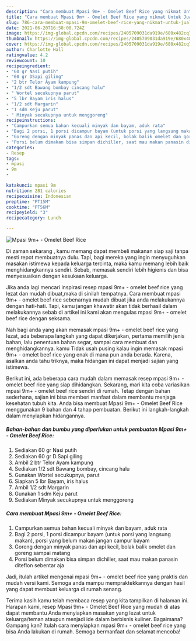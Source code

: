 ```yaml
---
description: "Cara membuat Mpasi 9m+ - Omelet Beef Rice yang nikmat Untuk Jualan"
title: "Cara membuat Mpasi 9m+ - Omelet Beef Rice yang nikmat Untuk Jualan"
slug: 786-cara-membuat-mpasi-9m-omelet-beef-rice-yang-nikmat-untuk-jualan
date: 2021-06-20T16:58:08.724Z
image: https://img-global.cpcdn.com/recipes/2405709031da919e/680x482cq70/mpasi-9m-omelet-beef-rice-foto-resep-utama.jpg
thumbnail: https://img-global.cpcdn.com/recipes/2405709031da919e/680x482cq70/mpasi-9m-omelet-beef-rice-foto-resep-utama.jpg
cover: https://img-global.cpcdn.com/recipes/2405709031da919e/680x482cq70/mpasi-9m-omelet-beef-rice-foto-resep-utama.jpg
author: Charlotte Hall
ratingvalue: 4.2
reviewcount: 10
recipeingredient:
- "60 gr Nasi putih"
- "60 gr DSapi giling"
- "2 btr Telor Ayam kampung"
- "1/2 sdt Bawang bombay cincang halu"
- " Wortel secukupnya parut"
- "5 lbr Bayam iris halus"
- "1/2 sdt Margarin"
- "1 sdm Keju parut"
- " Minyak secukupnya untuk menggoreng"
recipeinstructions:
- "Campurkan semua bahan kecuali minyak dan bayam, aduk rata"
- "Bagi 2 porsi, 1 porsi dicampur bayam (untuk porsi yang langsung makan), porsi yang belum makan jangan campur bayam"
- "Goreng dengan minyak panas dan api kecil, bolak balik omelet dan goreng sampai matang"
- "Porsi belum dimakan bisa simpan dichiller, saat mau makan panasin diteflon sebentar aja"
categories:
- Resep
tags:
- mpasi
- 9m
- 

katakunci: mpasi 9m  
nutrition: 281 calories
recipecuisine: Indonesian
preptime: "PT15M"
cooktime: "PT56M"
recipeyield: "3"
recipecategory: Lunch

---
```



![Mpasi 9m+ - Omelet Beef Rice](https://img-global.cpcdn.com/recipes/2405709031da919e/680x482cq70/mpasi-9m-omelet-beef-rice-foto-resep-utama.jpg)

Di zaman  sekarang , kamu memang dapat membeli makanan siap saji tanpa mesti repot membuatnya dulu. Tapi, bagi mereka yang ingin menyuguhkan masakan istimewa kepada keluarga tercinta, maka kamu memang lebih baik menghidangkannya sendiri. Sebab, memasak sendiri lebih higienis dan bisa menyesuaikan dengan kesukaan keluarga.

Jika anda lagi mencari inspirasi resep mpasi 9m+ - omelet beef rice yang lezat dan mudah dibuat,maka di sinilah tempatnya. Cara membuat mpasi 9m+ - omelet beef rice  sebenarnya mudah dibuat jika anda melakukannya dengan hati-hati. Tapi, kamu jangan khawatir akan tidak berhasil dalam melakukannya 
sebab di artikel ini kami akan mengulas mpasi 9m+ - omelet beef rice dengan seksama.  



Nah bagi anda yang akan memasak mpasi 9m+ - omelet beef rice yang lezat, ada beberapa langkah yang dapat dikerjakan, pertama memilih jenis bahan, lalu penentuan bahan segar, sampai cara membuat dan menghidangkannya. kamu Tidak usah pusing kalau ingin memasak mpasi 9m+ - omelet beef rice yang enak di mana pun anda berada. Karena, asalkan anda  tahu triknya, maka hidangan ini dapat menjadi sajian yang istimewa.

Berikut ini, ada beberapa cara mudah dalam memasak resep mpasi 9m+ - omelet beef rice yang siap dihidangkan. Sekarang, mari kita coba variasikan mpasi 9m+ - omelet beef rice sendiri di rumah. Tetap dengan bahan sederhana, sajian ini bisa memberi manfaat dalam membantu menjaga kesehatan tubuh kita. Anda bisa membuat Mpasi 9m+ - Omelet Beef Rice menggunakan 9 bahan dan 4 tahap pembuatan. Berikut ini langkah-langkah dalam menyiapkan hidangannya.

<!--inarticleads1-->

##### Bahan-bahan dan bumbu yang diperlukan untuk pembuatan Mpasi 9m+ - Omelet Beef Rice:

1. Sediakan 60 gr Nasi putih
1. Sediakan 60 gr D.Sapi giling
1. Ambil 2 btr Telor Ayam kampung
1. Sediakan 1/2 sdt Bawang bombay, cincang halu
1. Gunakan  Wortel secukupnya, parut
1. Siapkan 5 lbr Bayam, iris halus
1. Ambil 1/2 sdt Margarin
1. Gunakan 1 sdm Keju parut
1. Sediakan  Minyak secukupnya untuk menggoreng




<!--inarticleads2-->

##### Cara membuat Mpasi 9m+ - Omelet Beef Rice:

1. Campurkan semua bahan kecuali minyak dan bayam, aduk rata
1. Bagi 2 porsi, 1 porsi dicampur bayam (untuk porsi yang langsung makan), porsi yang belum makan jangan campur bayam
1. Goreng dengan minyak panas dan api kecil, bolak balik omelet dan goreng sampai matang
1. Porsi belum dimakan bisa simpan dichiller, saat mau makan panasin diteflon sebentar aja




Jadi, itulah artikel mengenai  mpasi 9m+ - omelet beef rice  yang praktis dan mudah versi kami. Semoga anda mampu mempraktekkannya dengan hasil yang dapat membuat keluarga di rumah senang. 

Terima kasih kamu telah membaca resep yang kita tampilkan di halaman ini. Harapan kami, resep  Mpasi 9m+ - Omelet Beef Rice yang mudah di atas dapat membantu Anda menyiapkan masakan yang lezat untuk keluarga/teman ataupun menjadi ide dalam berbisnis kuliner. Bagaimana? Gampang kan? Itulah cara menyiapkan mpasi 9m+ - omelet beef rice yang bisa Anda lakukan di rumah. Semoga bermanfaat dan selamat mencoba!

